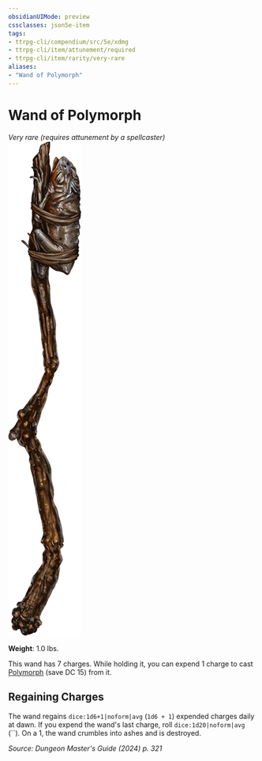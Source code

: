 ```yaml
---
obsidianUIMode: preview
cssclasses: json5e-item
tags:
- ttrpg-cli/compendium/src/5e/xdmg
- ttrpg-cli/item/attunement/required
- ttrpg-cli/item/rarity/very-rare
aliases: 
- "Wand of Polymorph"
---
```

# Wand of Polymorph
*Very rare (requires attunement by a spellcaster)*  
![](3-Compendium/items/img/wand-of-polymorph.webp#right)

**Weight**: 1.0 lbs.

This wand has 7 charges. While holding it, you can expend 1 charge to cast [Polymorph](3-Compendium/spells/polymorph-xphb.md) (save DC 15) from it.

## Regaining Charges

The wand regains `dice:1d6+1|noform|avg` (`1d6 + 1`) expended charges daily at dawn. If you expend the wand's last charge, roll `dice:1d20|noform|avg` (``). On a 1, the wand crumbles into ashes and is destroyed.

*Source: Dungeon Master's Guide (2024) p. 321*